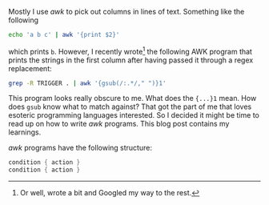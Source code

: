 
Mostly I use _awk_ to pick out columns in lines of text. Something like the
following

```sh
echo 'a b c' | awk '{print $2}'
```

which prints `b`. However, I recently wrote[^1] the following AWK program that
prints the strings in the first column after having passed it through a regex
replacement:

```sh
grep -R TRIGGER . | awk '{gsub(/:.*/," ")}1'
```

This program looks really obscure to me. What does the `{...}1` mean. How does
`gsub` know what to match against? That got the part of me that loves esoteric
programming languages interested. So I decided it might be time to read up on
how to write _awk_ programs. This blog post contains my learnings.

_awk_ programs have the following structure:

```awk
condition { action }
condition { action }
```


[^1]: Or well, wrote a bit and Googled my way to the rest.
